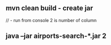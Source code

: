 ## mvn clean build - create jar
// - run from console 2 is number of column
## java –jar airports-search-*.jar 2 


